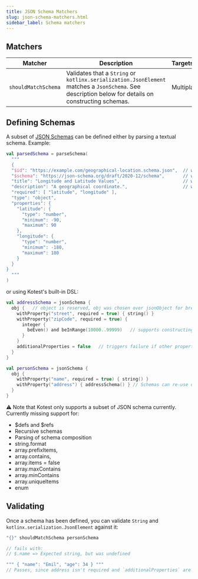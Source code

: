 ```yaml
---
title: JSON Schema Matchers
slug: json-schema-matchers.html
sidebar_label: Schema matchers
---
```


## Matchers

| Matcher             | Description                                                                                                                                         | Targets       |
|---------------------|-----------------------------------------------------------------------------------------------------------------------------------------------------|:--------------|
| `shouldMatchSchema` | Validates that a `String` or `kotlinx.serialization.JsonElement` matches a `JsonSchema`. See description below for details on constructing schemas. | Multiplatform |

## Defining Schemas

A subset of [JSON Schemas](https://json-schema.org/) can be defined either by parsing a textual schema. Example:

```kotlin
val parsedSchema = parseSchema(
  """
  {
  "$id": "https://example.com/geographical-location.schema.json",  // will  be ignored
  "$schema": "https://json-schema.org/draft/2020-12/schema",       // will be ignored
  "title": "Longitude and Latitude Values",                        // will be ignored
  "description": "A geographical coordinate.",                     // will be ignored
  "required": [ "latitude", "longitude" ],
  "type": "object",
  "properties": {
    "latitude": {
      "type": "number",
      "minimum": -90,
      "maximum": 90
    },
    "longitude": {
      "type": "number",
      "minimum": -180,
      "maximum": 180
    }
  }
}
  """
)
```

or using Kotest's built-in DSL:

```kotlin
val addressSchema = jsonSchema {
  obj {   // object is reserved, obj was chosen over jsonObject for brevity but could be changed ofc, or jsonObject could be added as alternative.
    withProperty("street", required = true) { string() }
    withProperty("zipCode", required = true) {
      integer {
        beEven() and beInRange(10000..99999)   // supports constructing a matcher that will be used to test values
      }
    }
    additionalProperties = false   // triggers failure if other properties are defined in actual
  }
}

val personSchema = jsonSchema {
  obj {
    withProperty("name", required = true) { string() }
    withProperty("address") { addressSchema() } // Schemas can re-use other schemas 🎉
  }
}
```

⚠️ Note that Kotest only supports a subset of JSON schema currently. Currently missing support for:

* $defs and $refs
* Recursive schemas
* Parsing of schema composition
* string.format
* array.prefixItems,
* array.contains,
* array.items = false
* array.maxContains
* array.minContains
* array.uniqueItems
* enum

## Validating

Once a schema has been defined, you can validate `String` and `kotlinx.serialization.JsonElement` against it:

```kotlin
"{}" shouldMatchSchema personSchema

// fails with:
// $.name => Expected string, but was undefined

""" { "name": "Emil", "age": 34 } """
// Passes, since address isn't required and `additionalProperties` are allowed
```

